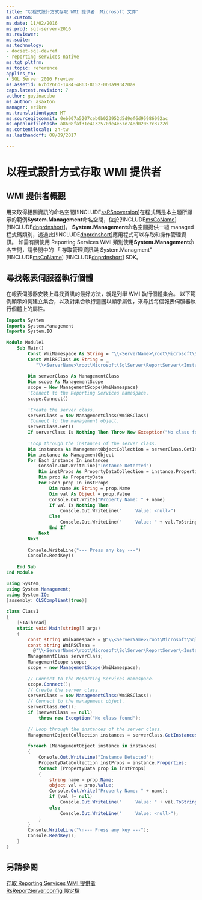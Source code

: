 ```yaml
---
title: "以程式設計方式存取 WMI 提供者 |Microsoft 文件"
ms.custom: 
ms.date: 11/02/2016
ms.prod: sql-server-2016
ms.reviewer: 
ms.suite: 
ms.technology:
- docset-sql-devref
- reporting-services-native
ms.tgt_pltfrm: 
ms.topic: reference
applies_to:
- SQL Server 2016 Preview
ms.assetid: 67bd266b-1484-4863-8152-060a993420a9
caps.latest.revision: 7
author: guyinacube
ms.author: asaxton
manager: erikre
ms.translationtype: MT
ms.sourcegitcommit: 0eb007a5207ceb0b023952d5d9ef6d95986092ac
ms.openlocfilehash: a8608faf31e4132570de4e57e748d02057c3722d
ms.contentlocale: zh-tw
ms.lasthandoff: 08/09/2017

---
```

# <a name="accessing-the-wmi-provider-programmatically"></a>以程式設計方式存取 WMI 提供者

## <a name="wmi-provider-overview"></a>WMI 提供者概觀  
 用來取得相關資訊的命名空間[!INCLUDE[ssRSnoversion](../includes/ssrsnoversion-md.md)]在程式碼是本主題所顯示的範例**System.Management**命名空間，位於[!INCLUDE[msCoName](../includes/msconame-md.md)] [!INCLUDE[dnprdnshort](../includes/dnprdnshort-md.md)]。 **System.Management**命名空間提供一組 managed 程式碼類別，透過此[!INCLUDE[dnprdnshort](../includes/dnprdnshort-md.md)]應用程式可以存取和操作管理資訊。 如需有關使用 Reporting Services WMI 類別使用**System.Management**命名空間，請參閱中的 「 存取管理資訊與 System.Managment" [!INCLUDE[msCoName](../includes/msconame-md.md)] [!INCLUDE[dnprdnshort](../includes/dnprdnshort-md.md)] SDK。  
  
## <a name="finding-a-report-server-instance"></a>尋找報表伺服器執行個體  
 在報表伺服器安裝上尋找資訊的最好方法，就是列舉 WMI 執行個體集合。 以下範例顯示如何建立集合，以及對集合執行迴圈以顯示屬性，來尋找每個報表伺服器執行個體上的屬性。  
  
```vb  
Imports System  
Imports System.Management  
Imports System.IO  
  
Module Module1  
    Sub Main()  
        Const WmiNamespace As String = "\\<ServerName>\root\Microsoft\SqlServer\ReportServer\<InstanceName>\v10\Admin"  
        Const WmiRSClass As String = _  
           "\\<ServerName>\root\Microsoft\SqlServer\ReportServer\<InstanceName>\v13\admin:MSReportServer_ConfigurationSetting"  
  
        Dim serverClass As ManagementClass  
        Dim scope As ManagementScope  
        scope = New ManagementScope(WmiNamespace)  
        'Connect to the Reporting Services namespace.  
        scope.Connect()  
  
        'Create the server class.  
        serverClass = New ManagementClass(WmiRSClass)  
        'Connect to the management object.  
        serverClass.Get()  
        If serverClass Is Nothing Then Throw New Exception("No class found")  
  
        'Loop through the instances of the server class.  
        Dim instances As ManagementObjectCollection = serverClass.GetInstances()  
        Dim instance As ManagementObject  
        For Each instance In instances  
            Console.Out.WriteLine("Instance Detected")  
            Dim instProps As PropertyDataCollection = instance.Properties  
            Dim prop As PropertyData  
            For Each prop In instProps  
                Dim name As String = prop.Name  
                Dim val As Object = prop.Value  
                Console.Out.Write("Property Name: " + name)  
                If val Is Nothing Then  
                    Console.Out.WriteLine("     Value: <null>")  
                Else  
                    Console.Out.WriteLine("     Value: " + val.ToString())  
                End If  
            Next  
        Next  
  
        Console.WriteLine("--- Press any key ---")  
        Console.ReadKey()  
  
    End Sub  
End Module  
```  
  
```csharp  
using System;  
using System.Management;  
using System.IO;  
[assembly: CLSCompliant(true)]  
  
class Class1  
{  
    [STAThread]  
    static void Main(string[] args)  
    {  
        const string WmiNamespace = @"\\<ServerName>\root\Microsoft\SqlServer\ReportServer\<InstanceName>\v10\Admin";  
        const string WmiRSClass =  
          @"\\<ServerName>\root\Microsoft\SqlServer\ReportServer\<InstanceName>\v13\admin:MSReportServer_ConfigurationSetting";  
        ManagementClass serverClass;  
        ManagementScope scope;  
        scope = new ManagementScope(WmiNamespace);  
  
        // Connect to the Reporting Services namespace.  
        scope.Connect();  
        // Create the server class.  
        serverClass = new ManagementClass(WmiRSClass);  
        // Connect to the management object.  
        serverClass.Get();  
        if (serverClass == null)  
            throw new Exception("No class found");  
  
        // Loop through the instances of the server class.  
        ManagementObjectCollection instances = serverClass.GetInstances();  
  
        foreach (ManagementObject instance in instances)  
        {  
            Console.Out.WriteLine("Instance Detected");  
            PropertyDataCollection instProps = instance.Properties;  
            foreach (PropertyData prop in instProps)  
            {  
                string name = prop.Name;  
                object val = prop.Value;  
                Console.Out.Write("Property Name: " + name);  
                if (val != null)  
                    Console.Out.WriteLine("     Value: " + val.ToString());  
                else  
                    Console.Out.WriteLine("     Value: <null>");  
            }  
        }  
        Console.WriteLine("\n--- Press any key ---");  
        Console.ReadKey();  
    }  
}  
```  
  
## <a name="see-also"></a>另請參閱  
 [存取 Reporting Services WMI 提供者](../reporting-services/tools/access-the-reporting-services-wmi-provider.md)   
 [RsReportServer.config 設定檔](../reporting-services/report-server/rsreportserver-config-configuration-file.md)  
  
  

